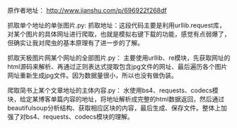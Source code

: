 原作者地址：
http://www.jianshu.com/p/696922f268df

抓取单个地址的单张图片.py:
抓取地址：这段代码主要是利用urllib.request库，对某个图片的具体网址进行爬取，也就是模拟右键下载的功能，感觉有点弱爆了，但确实让我对爬虫的基本原理有了进一步的了解。

抓取天极图片网某个网址的全部图片.py：
主要使用urllib、re模块，先获取网址的html源码来解析、再通过正则表达式提取包含jpg文件的网址、最后遍历各个图片网址重新生成jpg文件。因为数据量很小，所以也没有做伪装。

爬取简书上某个文章地址的主体内容.py：
水使用bs4、requests、codecs模块，给定某博客单篇内容的地址，将地址解析成完整的html数据返回，然后通过beautifulsoup分析结构、获取相应区块的内容，最后生成、保存文件。整体上加强了对bs4、requests、codecs模块的理解。
